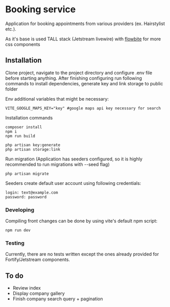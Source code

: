 # Booking service
Application for booking appointments from various providers (ex. Hairstylist etc.).

As it's base is used TALL stack (Jetstream livewire) with [flowbite](https://flowbite.com/) for more css components

## Installation

Clone project, navigate to the project directory and configure .env file before starting anything.
After finishing configuring run following commands to install dependencies, generate key and link storage to public folder

Env additional variables that might be necessary:
```env
VITE_GOOGLE_MAPS_KEY="key" #google maps api key necessary for search
```

Installation commands
```shell
composer install
npm i
npm run build

php artisan key:generate
php artisan storage:link
````

Run migration (Application has seeders configured, so it is highly recommended to run migrations with --seed flag)
```shell
php artisan migrate
```

Seeders create default user account using following credentials:
```text
login: text@example.com
password: password
```

### Developing

Compiling front changes can be done by using vite's default npm script:
```shell
npm run dev
```

### Testing
Currently, there are no tests written except the ones already provided for Fortify/Jetstream components.

## To do
* Review index
* Display company gallery
* Finish company search query + pagination
